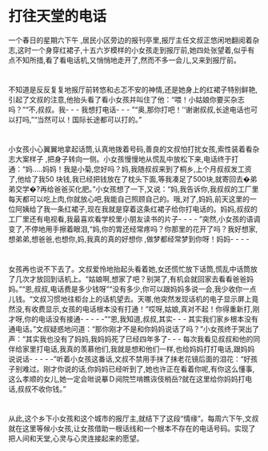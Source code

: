 # 打往天堂的电话
一个春日的星期六下午 ,居民小区旁边的报刊亭里,报厅主任文叔正悠闲地翻阅着杂志,这时一个身穿红裙子,十五六岁模样的小女孩走到报厅前,她四处张望着,似乎有点不知所措,看了看电话机,又悄悄地走开了,然而不多一会儿,又来到报厅前。 
# 

  不知道是反反复复地报厅前转悠和忐忑不安的神情,还是她身上的红裙子特别鲜艳,引起了文叔的注意,他抬头看了看小女孩并叫住了他：“喂！小姑娘你要买杂志吗？”“不,叔叔。我- - - 我想打电话- - - ”“奥,那你打吧！’‘谢谢叔叔,长途电话也可以打吗,”“当然可以！国际长途都可以打的。” 
# 

  小女孩小心翼翼地拿起话筒,认真地拨着号码,善良的文叔怕打扰女孩,索性装着看杂志大案样子 ,把身子转向一侧。小女孩慢慢地从慌乱中放松下来,电话终于打通：“妈.....妈妈！我是小菊,您好吗？妈,我随叔叔来到了桐乡,上个月叔叔发工资了,他给了我50 块钱,我已经把钱放在了枕头下面,等我凑足了500块,就寄回去�弟弟交学�?再给爸爸买化肥。”小女孩想了一下,又说：“妈,我告诉你,我叔叔的工厂里每天都可以吃上肉,你就放心吧,我能自己照顾自己的。哦,对了,妈妈,前天这里的一位阿姨给了我一条红裙子,现在我就是穿着这条红裙子给你打电话的。妈妈,叔叔的工厂里还有电视看,我最喜欢看学校里小朋友读书的片子- - - - ”突然,小女孩的语调变了,不停地用手擦着眼泪,“妈,你的胃还经常疼吗？你那里的花开了吗？我好想家,想弟弟,想爸爸,也想你,妈,我真的真的好想你 ,做梦都经常梦到你呀！妈妈- - - -

# 

 女孩再也说不下去了。文叔爱怜地抬起头看着她,女还慌忙放下话筒,慌乱中话筒放了几次才放回到话机上。“姑娘啊,想家了吧？别哭了,有机会就回家去看看爸爸妈妈。”“恩,叔叔,电话费是多少钱呀”“没有多少,你可以跟妈妈多说一会,我少收你一点儿钱。“文叔习惯地往柜台上的话机望去。天哪,他突然发现话机的电子显示屏上竟然没,有收费显示,女孩的电话根本没有打通！”哎呀,姑娘,真对不起！你得重新打,刚才呀,你的电话没有接通- - - - -”“恩,我知道,叔叔,其实- - - 其实我们家乡根本没有通电话。”文叔疑惑地问道：“那你刚才不是和你妈妈说话了吗？”小女孩终于哭出了声：“其实我也没有了妈妈,我妈妈死了已经四年多了- - - 每次我看见叔叔和他的同伴给家里打电话,我真的羡慕他们,我就是想和他们一样,也给妈妈打打电话,跟妈妈说说话- - - -  -”听着小女孩这番话,文叔不禁用手抹了抹老花镜后面的泪花：“好孩子别难过。刚才你说的话,你妈妈已经听到了,她也许正在看着你呢,有你这么懂事,这么孝顺的女儿,她一定会咝说摹Ｄ阋院竺啃瞧诙伎梢岳?就在这里给你妈妈打电话,叔叔不收你钱。” 
# 

  从此,这个乡下小女孩和这个城市的报厅主,就结下了这段“情缘”。每周六下午,文叔就在这里等候小女孩,让女孩借助一根话线和一个根本不存在的电话号码。实现了把人间和天堂,心灵与心灵连接起来的愿望。
 